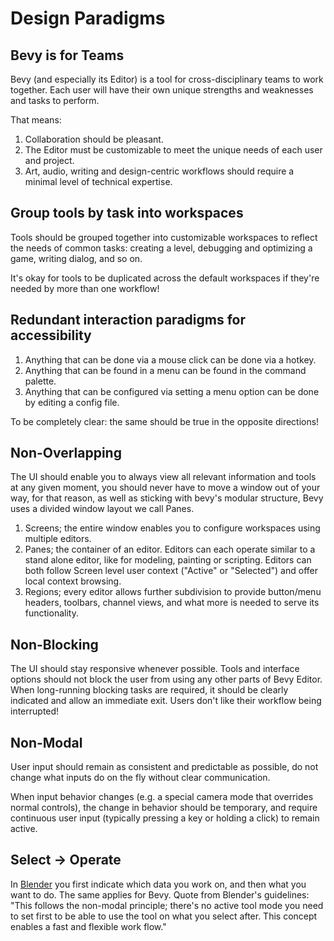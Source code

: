 # Design Paradigms

## Bevy is for Teams

Bevy (and especially its Editor) is a tool for cross-disciplinary teams to work together.
Each user will have their own unique strengths and weaknesses and tasks to perform.

That means:

1. Collaboration should be pleasant.
2. The Editor must be customizable to meet the unique needs of each user and project.
3. Art, audio, writing and design-centric workflows should require a minimal level of technical expertise.

## Group tools by task into workspaces

Tools should be grouped together into customizable workspaces to reflect the needs of common tasks: creating a level, debugging and optimizing a game, writing dialog, and so on.

It's okay for tools to be duplicated across the default workspaces if they're needed by more than one workflow!

## Redundant interaction paradigms for accessibility

1. Anything that can be done via a mouse click can be done via a hotkey.
2. Anything that can be found in a menu can be found in the command palette.
3. Anything that can be configured via setting a menu option can be done by editing a config file.

To be completely clear: the same should be true in the opposite directions!

## Non-Overlapping

The UI should enable you to always view all relevant information and tools at any given moment, you should never have to move a window out of your way, for that reason, as well as sticking with bevy's modular structure, Bevy uses a divided window layout we call Panes.

1. Screens; the entire window enables you to configure workspaces using multiple editors.
2. Panes; the container of an editor. Editors can each operate similar to a stand alone editor, like for modeling, painting or scripting. Editors can both follow Screen level user context ("Active" or "Selected") and offer local context browsing.
3. Regions; every editor allows further subdivision to provide button/menu headers, toolbars, channel views, and what more is needed to serve its functionality.

## Non-Blocking

The UI should stay responsive whenever possible. Tools and interface options should not block the user from using any other parts of Bevy Editor. When long-running blocking tasks are required, it should be clearly indicated and allow an immediate exit. Users don't like their workflow being interrupted!

## Non-Modal

User input should remain as consistent and predictable as possible, do not change what inputs do on the fly without clear communication.

When input behavior changes (e.g. a special camera mode that overrides normal controls), the change in behavior should be temporary, and require continuous user input (typically pressing a key or holding a click) to remain active.

## Select -> Operate

In [Blender](https://developer.blender.org/docs/features/interface/human_interface_guidelines/paradigms/#select-operate) you first indicate which data you work on, and then what you want to do. The same applies for Bevy. Quote from Blender's guidelines: "This follows the non-modal principle; there's no active tool mode you need to set first to be able to use the tool on what you select after. This concept enables a fast and flexible work flow."

